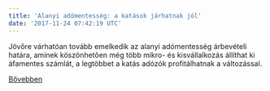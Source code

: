 ```yaml
---
title: 'Alanyi adómentesség: a katások járhatnak jól'
date: '2017-11-24 07:42:19 UTC'
---
```


Jövőre várhatóan tovább emelkedik az alanyi adómentesség árbevételi határa, aminek köszönhetően még több mikro- és kisvállalkozás állíthat ki áfamentes számlát, a legtöbbet a katás adózók profitálhatnak a változással.


[Bővebben](http://ift.tt/2hNUgbZ)
